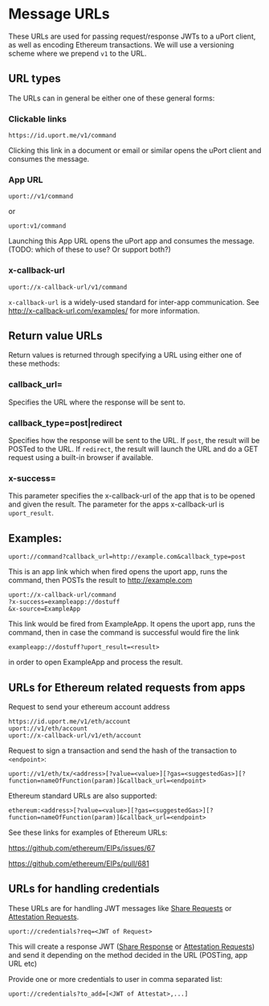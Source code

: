 # Message URLs

These URLs are used for passing request/response JWTs to a uPort client, as well as encoding Ethereum transactions. We will use a versioning scheme where we prepend `v1` to the URL.

## URL types

The URLs can in general be either one of these general forms:

### Clickable links

```
https://id.uport.me/v1/command
```

Clicking this link in a document or email or similar opens the uPort client and consumes the message.

### App URL

```
uport://v1/command
```

or 

```
uport:v1/command
```

Launching this App URL opens the uPort app and consumes the message. (TODO: which of these to use? Or support both?)

### x-callback-url

```
uport://x-callback-url/v1/command
```

`x-callback-url` is a widely-used standard for inter-app communication. See <http://x-callback-url.com/examples/> for more information.

## Return value URLs

Return values is returned through specifying a URL using either one of these methods:

### callback_url=<URL>

Specifies the URL where the response will be sent to.

### callback_type=post|redirect

Specifies how the response will be sent to the URL. If `post`, the result will be POSTed to the URL. If `redirect`, the result will launch the URL and do a GET request using a built-in browser if available.

### x-success=<x-callback URL>

This parameter specifies the x-callback-url of the app that is to be opened and given the result. The parameter for the apps x-callback-url is `uport_result`.

## Examples:

```
uport://command?callback_url=http://example.com&callback_type=post
```

This is an app link which when fired opens the uport app, runs the command, then POSTs the result to http://example.com

```
uport://x-callback-url/command
?x-success=exampleapp://dostuff
&x-source=ExampleApp
```

This link would be fired from ExampleApp. It opens the uport app, runs the command, then in case the command is successful would fire the link

```
exampleapp://dostuff?uport_result=<result>
```

in order to open ExampleApp and process the result.


## URLs for Ethereum related requests from apps

Request to send your ethereum account address

```
https://id.uport.me/v1/eth/account
uport://v1/eth/account
uport://x-callback-url/v1/eth/account
```

Request to sign a transaction and send the hash of the transaction to `<endpoint>`:

```
uport://v1/eth/tx/<address>[?value=<value>][?gas=<suggestedGas>][?function=nameOfFunction(param)]&callback_url=<endpoint>
```

Ethereum standard URLs are also supported:

```
ethereum:<address>[?value=<value>][?gas=<suggestedGas>][?function=nameOfFunction(param)]&callback_url=<endpoint>
```

See these links for examples of Ethereum URLs:

<https://github.com/ethereum/EIPs/issues/67>

<https://github.com/ethereum/EIPs/pull/681>


## URLs for handling credentials

These URLs are for handling JWT messages like [Share Requests](./sharereq.md) or [Attestation Requests](./attreq.md).

```
uport://credentials?req=<JWT of Request>
```

This will create a response JWT ([Share Response](./shareresp.md) or [Attestation Requests](./attresp.md)) and send it depending on the method decided in the URL (POSTing, app URL etc)


Provide one or more credentials to user in comma separated list:

```
uport://credentials?to_add=[<JWT of Attestat>,...]
```
